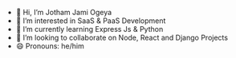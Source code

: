 - 👋 Hi, I’m Jotham Jami Ogeya
- 👀 I’m interested in SaaS & PaaS Development
- 🌱 I’m currently learning Express Js & Python
- 💞️ I’m looking to collaborate on Node, React and Django Projects
- 😄 Pronouns: he/him

<!---
avocademia/avocademia is a ✨ special ✨ repository because its `README.md` (this file) appears on your GitHub profile.
You can click the Preview link to take a look at your changes.
--->
